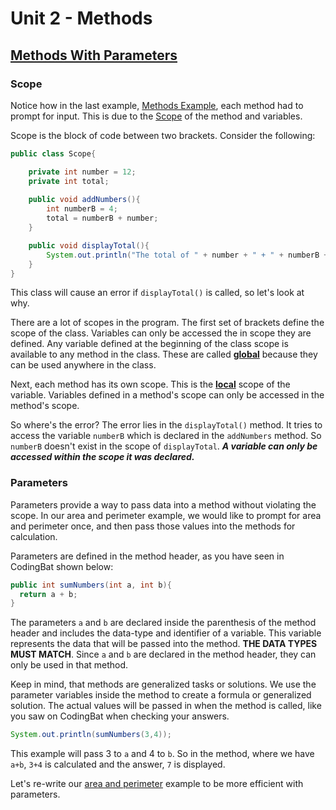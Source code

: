 # Unit 2 - Methods

## <u>Methods With Parameters</u>

### Scope
Notice how in the last example, [Methods Example][last], each method had to prompt for input. This is due to the [Scope]() of the method and variables. 

Scope is the block of code between two brackets. Consider the following:

```java
public class Scope{

    private int number = 12;
    private int total; 
    
    public void addNumbers(){
        int numberB = 4;        
        total = numberB + number;
    }    

    public void displayTotal(){
        System.out.println("The total of " + number + " + " + numberB + " is " + total);
    } 
}
``` 
This class will cause an error if `displayTotal()` is called, so let's look at why.

There are a lot of scopes in the program. The first set of brackets define the scope of the class. Variables can only be accessed the in scope they are defined. Any variable defined at the beginning of the class scope is available to any method in the class. These are called [**global**](https://javaconceptoftheday.com/global-and-local-variables/) because they can be used anywhere in the class.

Next, each method has its own scope. This is the [**local**](https://javaconceptoftheday.com/global-and-local-variables/) scope of the variable. Variables defined in a method's scope can only be accessed in the method's scope.

So where's the error?  The error lies in the `displayTotal()` method. It tries to access the variable `numberB` which is declared in the `addNumbers` method. So `numberB` doesn't exist in the scope of `displayTotal`. _**A variable can only be accessed within the scope it was declared.**_

### Parameters

Parameters provide a way to pass data into a method without violating the scope. In our area and perimeter example, we would like to prompt for area and perimeter once, and then pass those values into the methods for calculation.

Parameters are defined in the method header, as you have seen in CodingBat shown below:
```java
public int sumNumbers(int a, int b){
  return a + b;
}
```
The parameters `a` and `b` are declared inside the parenthesis of the method header and includes the data-type and identifier of a variable. This variable represents the data that will be passed into the method. **THE DATA TYPES MUST MATCH**. Since `a` and `b` are declared in the method header, they can only be used in that method. 

Keep in mind, that methods are generalized tasks or solutions. We use the parameter variables inside the method to create a formula or generalized solution. The actual values will be passed in when the method is called, like you saw on CodingBat when checking your answers.


```java
System.out.println(sumNumbers(3,4));
```
This example will pass 3 to `a` and 4 to `b`. So in the method, where we have `a+b`, `3+4` is calculated and the answer, `7` is displayed.

Let's re-write our [area and perimeter][sandbox] example to be more efficient with parameters.

[sandbox]: ../L2-Methods%20with%20Parameters/src/ParameterExample.java

[last]: ../L1-Methods%20Without%20Parameters/src/MethodExample.java

